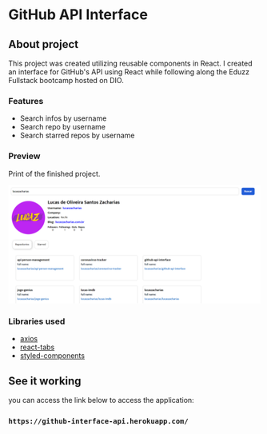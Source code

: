 # GitHub API Interface 

## About project

This project was created utilizing reusable components in React. I created an interface for GitHub's API using React while following along the Eduzz Fullstack bootcamp hosted on DIO.

### Features

- Search infos by username
- Search repo by username
- Search starred repos by username

### Preview

Print of the finished project.

![plot](./snapshot-1.png)

### Libraries used

- [axios](https://www.npmjs.com/package/axios)
- [react-tabs](https://www.npmjs.com/package/react-tabs)
- [styled-components](https://styled-components.com/)

## See it working

you can access the link below to access the application:

### `https://github-interface-api.herokuapp.com/`



